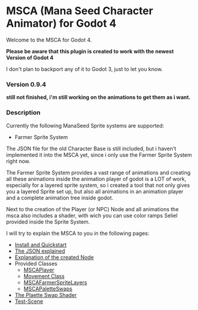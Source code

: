 # MSCA (Mana Seed Character Animator) for Godot 4
Welcome to the MSCA for Godot 4. 

__Please be aware that this plugin is created to work with the newest Version of Godot 4__

I don't plan to backport any of it to Godot 3, just to let you know.

### Version 0.9.4
__still not finished, i'm still working on the animations to get them as i want.__

### Description
Currently the following ManaSeed Sprite systems are supported:
- Farmer Sprite System

The JSON file for the old Character Base is still included, but i haven't implemented it into the MSCA yet, since i only use the Farmer Sprite System right now.

The Farmer Sprite System provides a vast range of animations and creating all these animations inside the animation player of godot is a LOT of work, especially for a layered sprite system, so i created a tool that not only gives you a layered Sprite set up, but also all animations in an animation player and a complete animation tree inside godot. 

Next to the creation of the Player (or NPC) Node and all animations the msca also includes a shader, with wich you can use color ramps Seliel provided inside the Sprite System.

I will try to explain the MSCA to you in the following pages:
- [Install and Quickstart](/docs/quickstart.md)
- [The JSON explained](/docs/jsons_explained.md)
- [Explanation of the created Node](/docs/player_node.md)
- Provided Classes
  - [MSCAPlayer](docs/MSCAPlayer.md)
  - [Movement Class](docs/movement.md)
  - [MSCAFarmerSpriteLayers](docs/MSCAFarmerSpriteLayers.md)
  - [MSCAPaletteSwaps](docs/MSCAPaletteSwaps.md)
- [The Plaette Swap Shader](docs/paletteShader.md)
- [Test-Scene](docs/TestScene.md)
